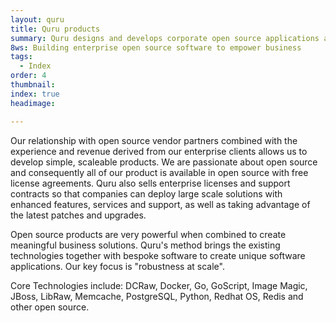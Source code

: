 ```yaml
---
layout: quru
title: Quru products
summary: Quru designs and develops corporate open source applications available with enterprise support.
8ws: Building enterprise open source software to empower business
tags:
  - Index
order: 4
thumbnail:
index: true
headimage:

---
```


Our relationship with open source vendor partners combined with the experience and revenue derived from our enterprise clients allows us to develop simple, scaleable products.  We are passionate about open source and consequently all of our product is available in open source with free license agreements.  Quru also sells enterprise licenses and support contracts so that companies can deploy large scale solutions with enhanced features, services and support, as well as taking advantage of the latest patches and upgrades.

Open source products are very powerful when combined to create meaningful business solutions.  Quru's method brings the existing technologies together with bespoke software to create unique software applications.  Our key focus is "robustness at scale".

Core Technologies include: DCRaw, Docker, Go, GoScript, Image Magic, JBoss, LibRaw, Memcache, PostgreSQL, Python, Redhat OS, Redis and other open source.
